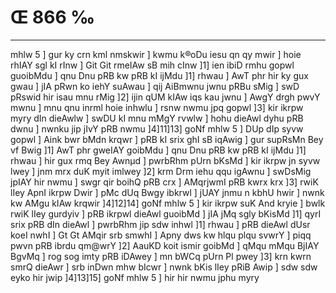 # Œ 866 ‰
---
mhlw 5 ] gur ky crn kml nmskwir ] kwmu k®oDu iesu qn qy mwir ] hoie
rhIAY sgl kI rInw ] Git Git rmeIAw sB mih cInw ]1] ien ibiD
rmhu gopwl guoibMdu ] qnu Dnu pRB kw pRB kI ijMdu ]1] rhwau ] AwT phr
hir ky gux gwau ] jIA pRwn ko iehY suAwau ] qij AiBmwnu jwnu pRBu sMig
] swD pRswid hir isau mnu rMig ]2] ijin qUM kIAw iqs kau jwnu ] AwgY
drgh pwvY mwnu ] mnu qnu inrml hoie inhwlu ] rsnw nwmu jpq gopwl
]3] kir ikrpw myry dIn dieAwlw ] swDU kI mnu mMgY rvwlw ] hohu
dieAwl dyhu pRB dwnu ] nwnku jip jIvY pRB nwmu ]4]11]13] goNf mhlw
5 ] DUp dIp syvw gopwl ] Aink bwr bMdn krqwr ] pRB kI srix ghI
sB iqAwig ] gur supRsMn Bey vf Bwig ]1] AwT phr gweIAY goibMdu ]
qnu Dnu pRB kw pRB kI ijMdu ]1] rhwau ] hir gux rmq Bey Awnµd ]
pwrbRhm pUrn bKsMd ] kir ikrpw jn syvw lwey ] jnm mrx duK myit
imlwey ]2] krm Drm iehu qqu igAwnu ] swDsMig jpIAY hir nwmu ]
swgr qir boihQ pRB crx ] AMqrjwmI pRB kwrx krx ]3] rwiK lIey
ApnI ikrpw Dwir ] pMc dUq Bwgy ibkrwl ] jUAY jnmu n kbhU hwir ]
nwnk kw AMgu kIAw krqwir ]4]12]14] goNf mhlw 5 ] kir ikrpw suK
And kryie ] bwlk rwiK lIey gurdyiv ] pRB ikrpwl dieAwl guoibMd ]
jIA jMq sgly bKisMd ]1] qyrI srix pRB dIn dieAwl ] pwrbRhm jip
sdw inhwl ]1] rhwau ] pRB dieAwl dUsr koeI nwhI ] Gt Gt AMqir
srb smwhI ] Apny dws kw hlqu plqu svwrY ] piqq pwvn pRB ibrdu
qm@wrY ]2] AauKD koit ismir goibMd ] qMqu mMqu BjIAY BgvMq ] rog sog
imty pRB iDAwey ] mn bWCq pUrn Pl pwey ]3] krn kwrn smrQ
dieAwr ] srb inDwn mhw bIcwr ] nwnk bKis lIey pRiB Awip ] sdw
sdw eyko hir jwip ]4]13]15] goNf mhlw 5 ] hir hir nwmu jphu myry
####
